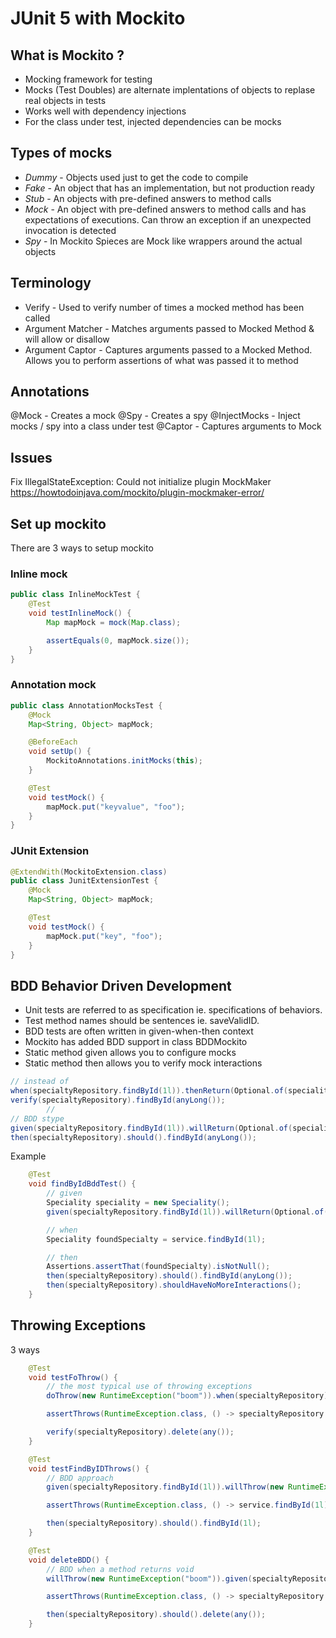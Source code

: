 # JUnit 5 with Mockito

## What is Mockito ?

- Mocking framework for testing
- Mocks (Test Doubles) are alternate implentations of objects to replase real objects in tests
- Works well with dependency injections
- For the class under test, injected dependencies can be mocks

## Types of mocks

- *Dummy* - Objects used just to get the code to compile
- *Fake* - An object that has an implementation, but not production ready
- *Stub* - An objects with pre-defined answers to method calls
- *Mock* - An object with pre-defined answers to method calls and has expectations of executions. Can throw an exception if an unexpected invocation is detected
- *Spy* - In Mockito Spieces are Mock like wrappers around the actual objects

## Terminology

- Verify - Used to verify number of times a mocked method has been called
- Argument Matcher - Matches arguments passed to Mocked Method & will allow or disallow
- Argument Captor - Captures arguments passed to a Mocked Method. Allows you to perform assertions of what was passed it to method

## Annotations

@Mock - Creates a mock
@Spy - Creates a spy
@InjectMocks - Inject mocks / spy into a class under test
@Captor - Captures arguments to Mock

## Issues

Fix IllegalStateException: Could not initialize plugin MockMaker https://howtodoinjava.com/mockito/plugin-mockmaker-error/


## Set up mockito

There are 3 ways to setup mockito

### Inline mock

```java
public class InlineMockTest {
    @Test
    void testInlineMock() {
        Map mapMock = mock(Map.class);

        assertEquals(0, mapMock.size());
    }
}
```

### Annotation mock

```java
public class AnnotationMocksTest {
    @Mock
    Map<String, Object> mapMock;

    @BeforeEach
    void setUp() {
        MockitoAnnotations.initMocks(this);
    }

    @Test
    void testMock() {
        mapMock.put("keyvalue", "foo");
    }
}
```

### JUnit Extension

```java
@ExtendWith(MockitoExtension.class)
public class JunitExtensionTest {
    @Mock
    Map<String, Object> mapMock;

    @Test
    void testMock() {
        mapMock.put("key", "foo");
    }
}
```

## BDD Behavior Driven Development

- Unit tests are referred to as specification ie. specifications of behaviors.
- Test method names should be sentences ie. saveValidID.
- BDD tests are often written in given-when-then context
- Mockito has added BDD support in class BDDMockito
- Static method given allows you to configure mocks
- Static method then allows you to verify mock interactions

```java
// instead of
when(specialtyRepository.findById(1l)).thenReturn(Optional.of(speciality));
verify(specialtyRepository).findById(anyLong());
        // 
// BDD stype
given(specialtyRepository.findById(1l)).willReturn(Optional.of(speciality));
then(specialtyRepository).should().findById(anyLong());
```

Example 

```java
    @Test
    void findByIdBddTest() {
        // given
        Speciality speciality = new Speciality();
        given(specialtyRepository.findById(1l)).willReturn(Optional.of(speciality));

        // when
        Speciality foundSpecialty = service.findById(1l);

        // then
        Assertions.assertThat(foundSpecialty).isNotNull();
        then(specialtyRepository).should().findById(anyLong());
        then(specialtyRepository).shouldHaveNoMoreInteractions();
    }

```

## Throwing Exceptions

3 ways

```java
    @Test
    void testFoThrow() {
        // the most typical use of throwing exceptions
        doThrow(new RuntimeException("boom")).when(specialtyRepository).delete(any());

        assertThrows(RuntimeException.class, () -> specialtyRepository.delete(new Speciality()));

        verify(specialtyRepository).delete(any());
    }

    @Test
    void testFindByIDThrows() {
        // BDD approach
        given(specialtyRepository.findById(1l)).willThrow(new RuntimeException("boom"));

        assertThrows(RuntimeException.class, () -> service.findById(1l));

        then(specialtyRepository).should().findById(1l);
    }

    @Test
    void deleteBDD() {
        // BDD when a method returns void
        willThrow(new RuntimeException("boom")).given(specialtyRepository).delete(any());

        assertThrows(RuntimeException.class, () -> specialtyRepository.delete(new Speciality()));

        then(specialtyRepository).should().delete(any());
    }
    
```